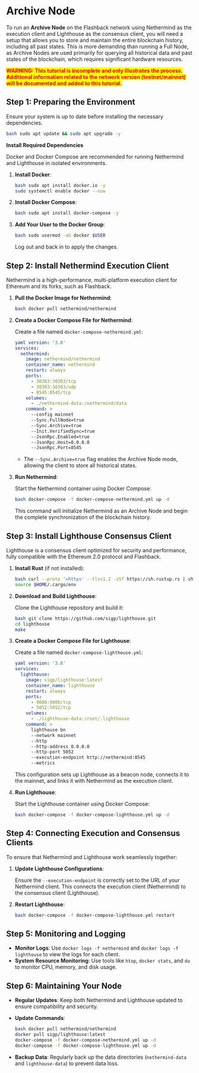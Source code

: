 # Archive Node

To run an **Archive Node** on the Flashback network using Nethermind as the execution client and Lighthouse as the consensus client, you will need a setup that allows you to store and maintain the entire blockchain history, including all past states. This is more demanding than running a Full Node, as Archive Nodes are used primarily for querying all historical data and past states of the blockchain, which requires significant hardware resources.

<mark style="color:red;">**WARNING: This tutorial is incomplete and only illustrates the process. Additional information related to the network version (testnet/mainnet) will be documented and added to this tutorial.**</mark>

## Step 1: Preparing the Environment

Ensure your system is up to date before installing the necessary dependencies.

```bash
bash sudo apt update && sudo apt upgrade -y
```

**Install Required Dependencies**

Docker and Docker Compose are recommended for running Nethermind and Lighthouse in isolated environments.

1.  **Install Docker**:

    ```bash
    bash sudo apt install docker.io -y
    sudo systemctl enable docker --now
    ```
2.  **Install Docker Compose**:

    ```bash
    bash sudo apt install docker-compose -y
    ```
3.  **Add Your User to the Docker Group**:

    ```bash
    bash sudo usermod -aG docker $USER
    ```

    Log out and back in to apply the changes.

## Step 2: Install Nethermind Execution Client

Nethermind is a high-performance, multi-platform execution client for Ethereum and its forks, such as Flashback.

1.  **Pull the Docker Image for Nethermind**:

    ```bash
    bash docker pull nethermind/nethermind
    ```
2.  **Create a Docker Compose File for Nethermind**:

    Create a file named `docker-compose-nethermind.yml`:

    ```yaml
    yaml version: '3.8'
    services:
      nethermind:
        image: nethermind/nethermind
        container_name: nethermind
        restart: always
        ports:
          - 30303:30303/tcp
          - 30303:30303/udp
          - 8545:8545/tcp
        volumes:
          - ./nethermind-data:/nethermind/data
        command: >
          --config mainnet
          --Sync.FullNode=true
          --Sync.Archive=true
          --Init.VerifiedSync=true
          --JsonRpc.Enabled=true
          --JsonRpc.Host=0.0.0.0
          --JsonRpc.Port=8545
    ```

    * The `--Sync.Archive=true` flag enables the Archive Node mode, allowing the client to store all historical states.
3.  **Run Nethermind**:

    Start the Nethermind container using Docker Compose:

    ```bash
    bash docker-compose -f docker-compose-nethermind.yml up -d
    ```

    This command will initialize Nethermind as an Archive Node and begin the complete synchronization of the blockchain history.

## Step 3: Install Lighthouse Consensus Client

Lighthouse is a consensus client optimized for security and performance, fully compatible with the Ethereum 2.0 protocol and Flashback.

1.  **Install Rust** (if not installed):

    ```bash
    bash curl --proto '=https' --tlsv1.2 -sSf https://sh.rustup.rs | sh
    source $HOME/.cargo/env
    ```
2.  **Download and Build Lighthouse**:

    Clone the Lighthouse repository and build it:

    ```bash
    bash git clone https://github.com/sigp/lighthouse.git
    cd lighthouse
    make
    ```
3.  **Create a Docker Compose File for Lighthouse**:

    Create a file named `docker-compose-lighthouse.yml`:

    ```yaml
    yaml version: '3.8'
    services:
      lighthouse:
        image: sigp/lighthouse:latest
        container_name: lighthouse
        restart: always
        ports:
          - 9000:9000/tcp
          - 5052:5052/tcp
        volumes:
          - ./lighthouse-data:/root/.lighthouse
        command: >
          lighthouse bn
          --network mainnet
          --http
          --http-address 0.0.0.0
          --http-port 5052
          --execution-endpoint http://nethermind:8545
          --metrics
    ```

    This configuration sets up Lighthouse as a beacon node, connects it to the mainnet, and links it with Nethermind as the execution client.
4.  **Run Lighthouse**:

    Start the Lighthouse container using Docker Compose:

    ```bash
    bash docker-compose -f docker-compose-lighthouse.yml up -d
    ```

## Step 4: Connecting Execution and Consensus Clients

To ensure that Nethermind and Lighthouse work seamlessly together:

1.  **Update Lighthouse Configurations**:

    Ensure the `--execution-endpoint` is correctly set to the URL of your Nethermind client. This connects the execution client (Nethermind) to the consensus client (Lighthouse).
2.  **Restart Lighthouse**:

    ```bash
    bash docker-compose -f docker-compose-lighthouse.yml restart
    ```

## Step 5: Monitoring and Logging

* **Monitor Logs**: Use `docker logs -f nethermind` and `docker logs -f lighthouse` to view the logs for each client.
* **System Resource Monitoring**: Use tools like `htop`, `docker stats`, and `du` to monitor CPU, memory, and disk usage.

## Step 6: Maintaining Your Node

* **Regular Updates**: Keep both Nethermind and Lighthouse updated to ensure compatibility and security.
*   **Update Commands**:

    ```bash
    bash docker pull nethermind/nethermind
    docker pull sigp/lighthouse:latest
    docker-compose -f docker-compose-nethermind.yml up -d
    docker-compose -f docker-compose-lighthouse.yml up -d
    ```
* **Backup Data**: Regularly back up the data directories (`nethermind-data` and `lighthouse-data`) to prevent data loss.
